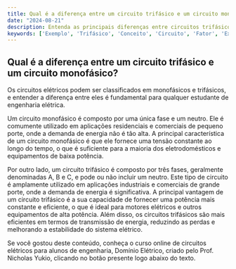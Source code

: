 ```yaml
---
title: Qual é a diferença entre um circuito trifásico e um circuito monofásico?
date: "2024-08-21"
description: Entenda as principais diferenças entre circuitos trifásicos e monofásicos no contexto de engenharia elétrica.
keywords: ['Exemplo', 'Trifásico', 'Conceito', 'Circuito', 'Fator', 'Exercício', 'Monofásico']
---
```


## Qual é a diferença entre um circuito trifásico e um circuito monofásico?

Os circuitos elétricos podem ser classificados em monofásicos e trifásicos, e entender a diferença entre eles é fundamental para qualquer estudante de engenharia elétrica. 

Um circuito monofásico é composto por uma única fase e um neutro. Ele é comumente utilizado em aplicações residenciais e comerciais de pequeno porte, onde a demanda de energia não é tão alta. A principal característica de um circuito monofásico é que ele fornece uma tensão constante ao longo do tempo, o que é suficiente para a maioria dos eletrodomésticos e equipamentos de baixa potência.

Por outro lado, um circuito trifásico é composto por três fases, geralmente denominadas A, B e C, e pode ou não incluir um neutro. Este tipo de circuito é amplamente utilizado em aplicações industriais e comerciais de grande porte, onde a demanda de energia é significativa. A principal vantagem de um circuito trifásico é a sua capacidade de fornecer uma potência mais constante e eficiente, o que é ideal para motores elétricos e outros equipamentos de alta potência. Além disso, os circuitos trifásicos são mais eficientes em termos de transmissão de energia, reduzindo as perdas e melhorando a estabilidade do sistema elétrico.

Se você gostou deste conteúdo, conheça o curso online de circuitos elétricos para alunos de engenharia, Domínio Elétrico, criado pelo Prof. Nicholas Yukio, clicando no botão presente logo abaixo do texto.